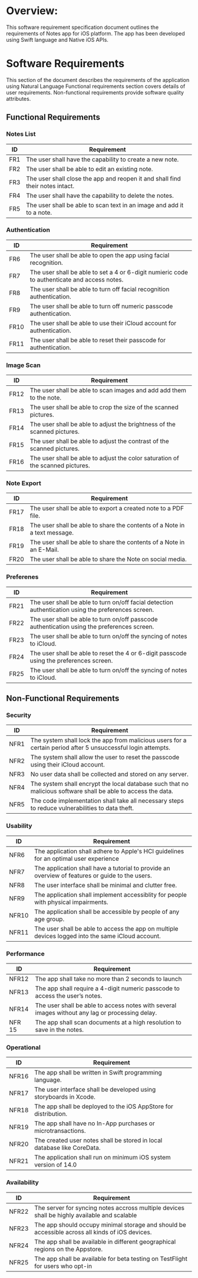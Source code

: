 # Overview:
This software requirement specification document outlines the requirements of Notes app for iOS platform. The app has been developed using Swift language and Native iOS APIs.


# Software Requirements
This section of the document describes the requirements of the application using Natural Language
Functional requirements section covers details of user requirements.
Non-functional requirements provide software quality attributes.

## Functional Requirements
### Notes List
| ID | Requirement |
| -------------| ---------- |
| FR1 | The user shall have the capability to create a new note. |
| FR2 | The user shall be able to edit an existing note. |
| FR3 | The user shall close the app and reopen it and shall find their notes intact. |
| FR4 | The user shall have the capability to delete the notes. |
| FR5 | The user shall be able to scan text in an image and add it to a note. |


### Authentication
| ID | Requirement |
| -------------| ---------- |
| FR6 | The user shall be able to open the app using facial recognition. |
| FR7 | The user shall be able to set a 4 or 6-digit numieric code to authenticate and access notes. |
| FR8 | The user shall be able to turn off facial recognition authentication. |
| FR9 | The user shall be able to turn off numeric passcode authentication. |
| FR10 | The user shall be able to use their iCloud account for authentication. |
| FR11 | The user shall be able to reset their passcode for authentication. |


### Image Scan
| ID | Requirement |
| -------------| ---------- |
| FR12 | The user shall be able to scan images and add add them to the note. |
| FR13 | The user shall be able to crop the size of the scanned pictures. |
| FR14 | The user shall be able to adjust the brightness of the scanned pictures. |
| FR15 | The user shall be able to adjust the contrast of the scanned pictures. |
| FR16 | The user shall be able to adjust the color saturation of the scanned pictures. |

### Note Export
| ID | Requirement |
| -------------| ---------- |
| FR17 | The user shall be able to export a created note to a PDF file. |
| FR18 | The user shall be able to share the contents of a Note in a text message. |
| FR19 | The user shall be able to share the contents of a Note in an E-Mail. |
| FR20 | The user shall be able to share the Note on social media. |


### Preferenes
| ID | Requirement |
| -------------| ---------- |
| FR21 | The user shall be able to turn on/off facial detection authentication using the preferences screen. |
| FR22 | The user shall be able to turn on/off passcode authentication using the preferences screen. |
| FR23 | The user shall be able to turn on/off the syncing of notes to iCloud. |
| FR24 | The user shall be able to reset the 4 or 6-digit passcode using the preferences screen. |
| FR25 | The user shall be able to turn on/off the syncing of notes to iCloud. |



## Non-Functional Requirements
### Security
| ID | Requirement |
| -------------| ---------- |
| NFR1 | The system shall lock the app from malicious users for a certain period after 5 unsuccessful login attempts. |
| NFR2 | The system shall allow the user to reset the passcode using their iCloud account.
| NFR3 | No user data shall be collected and stored on any server.
| NFR4 | The system shall encrypt the local database such that no malicious software shall be able to access the data.
| NFR5 | The code implementation shall take all necessary steps to reduce vulnerabilities to data theft.


### Usability
| ID | Requirement |
| -------------| ---------- |
| NFR6 | The application shall adhere to Apple's HCI guidelines for an optimal user experience |
| NFR7 | The application shall have a tutorial to provide an overview of features or guide to the users. |
| NFR8 | The user interface shall be minimal and clutter free. |
| NFR9 | The application shall implement accessiblity for people with physical impairments. |
| NFR10 | The application shall be accessible by people of any age group. | 
| NFR11 | The user shall be able to access the app on multiple devices logged into the same iCloud account. |


### Performance
| ID | Requirement |
| -------------| ---------- |
| NFR12 | The app shall take no more than 2 seconds to launch |
| NFR13 | The app shall require a 4-digit numeric passcode to access the user’s notes. |
| NFR14 | The user shall be able to access notes with several images without any lag or processing delay. |
| NFR 15 | The app shall scan documents at a high resolution to save in the notes. 


### Operational
| ID | Requirement |
| -------------| ---------- |
| NFR16 | The app shall be written in Swift programming language. |
| NFR17 | The user interface shall be developed using storyboards in Xcode. |
| NFR18 | The app shall be deployed to the iOS AppStore for distribution. |
| NFR19 | The app shall have no In-App purchases or microtransactions. |
| NFR20 | The created user notes shall be stored in local database like CoreData. |
| NFR21 | The application shall run on minimum iOS system version of 14.0

### Availability

| ID | Requirement |
| -------------| ---------- |
| NFR22 | The server for syncing notes accross multiple devices shall be highly available and scalable |
| NFR23 |  The app should occupy minimal storage and should be accessible across all kinds of iOS devices. |
| NFR24 | The app shall be available in different geographical regions on the Appstore. |
| NFR25 | The app shall be available for beta testing on TestFlight for users who opt-in |
